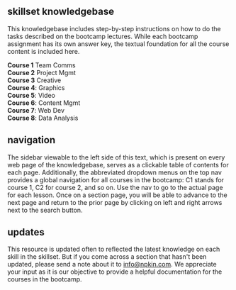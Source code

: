 ## skillset knowledgebase
This knowledgebase includes step-by-step instructions on how to do the tasks described on the bootcamp lectures. While each bootcamp assignment has its own answer key, the textual foundation for all the course content is included here.

**Course 1** Team Comms  
**Course 2** Project Mgmt  
**Course 3** Creative  
**Course 4**: Graphics  
**Course 5**: Video  
**Course 6**: Content Mgmt  
**Course 7**: Web Dev  
**Course 8**: Data Analysis  

## navigation
The sidebar viewable to the left side of this text, which is present on every web page of the knowledgebase, serves as a clickable table of contents for each page. Additionally, the abbreviated dropdown menus on the top nav provides a global navigation for all courses in the bootcamp: C1 stands for course 1, C2 for course 2, and so on. Use the nav to go to the actual page for each lesson. Once on a section page, you will be able to advance to the next page and return to the prior page by clicking on left and right arrows next to the search button.

## updates
This resource is updated often to reflected the latest knowledge on each skill in the skillset. But if you come across a section that hasn't been updated, please send a note about it to [info@npkin.com](mailto:info@npkin.com). We appreciate your input as it is our objective to provide a helpful documentation for the courses in the bootcamp.

<!-- Course 1: Team Comms  
Course 2: Project Mgmt  
Course 3: Creative  
Course 4: Graphics  
Course 5: Video  
Course 6: Content Mgmt  
Course 7: Web Dev  
Course 8: Data Analysis   -->

<!-- ## Course 1: Team Comms  
Lesson 1: Context  
Lesson 2: Onboarding  
Lesson 3: Invites  
Lesson 4: Messages   
Lesson 5: Channels   
Lesson 6: Calls   
Lesson 7: Posts   
Lesson 8: Snippets   
Lesson 9: Pinning   
Lesson 10: Search   
Lesson 11: Announcements   
Lesson 12: Notifications     
Lesson 13: Shortcuts   
Lesson 14: Reactions   
Lesson 15: Sharing   
Lesson 16: Integration    
Lesson 17: Bots    
Lesson 18: Customization    
Lesson 19: Takeaways   
Lesson 20: Going further  

## Course 2: Project Mgmt  
Lesson 1: Context  
Lesson 2: Onboarding  
Lesson 3: Invites     
Lesson 4: Members   
Lesson 5: Teams   
Lesson 6: Boards   
Lesson 7: Lists   
Lesson 8: Cards   
Lesson 9: Move    
Lesson 10: Checklists   
Lesson 11: Attachments   
Lesson 12: Labels   
Lesson 13: Dates     
Lesson 14: Shortcuts   
Lesson 15: Customization   
Lesson 16: Integrations   
Lesson 17: Archive       
Lesson 18: Sort and filtering    
Lesson 19: Takeaways   
Lesson 20: Going further  

## Course 3: Creative  
Lesson 1: Context  
Lesson 2: Onboarding   
Lesson 3: Brief  
Lesson 4: Budget  
Lesson 5: Brainstorming   
Lesson 6: Storytelling  
Lesson 7: Writing  
Lesson 8: Art direction  
Lesson 9: Visual identity  
Lesson 10: Logo  
Lesson 11: Typography  
Lesson 12: Color  
Lesson 13: Design  
Lesson 14: Illustration  
Lesson 15: Animation  
Lesson 16: Photography  
Lesson 17: Video  
Lesson 18: Campaigns  
Lesson 19: Takeaways  
Lesson 20: Going further  

## Course 4: Graphics   
Lesson 1: Context  
Lesson 2: Onboarding  
Lesson 3: Interface    
Lesson 4: Layers  
Lesson 5: Channels  
Lesson 6: Paths  
Lesson 7: Selections and Masks  
Lesson 8: Curves   
Lesson 9: Color   
Lesson 10: Fonts    
Lesson 11: Filters   
Lesson 12: Clonning   
Lesson 13: Animation   
Lesson 14: Blend modes   
Lesson 15: Transform   
Lesson 16: Automation   
Lesson 17: Exporting  
Lesson 18: Customization   
Lesson 19: Takeaways  
Lesson 20: Going further  

## Course 5: Video  
Lesson 1: Context  
Lesson 2: Onboarding  
Lesson 3: Gear  
Lesson 4: Livestream  
Lesson 5: Editing   
Lesson 6: Interface   
Lesson 7: Project  
Lesson 8: Media mgmt  
Lesson 9: Trimming  
Lesson 10: Editing   
Lesson 11: Color correction basic
Lesson 12: Color correction advanced
Lesson 12: Visual effects  
Lesson 13: Audio mixing  
Lesson 14: Rendering  
Lesson 15: Storing  
Lesson 16: Sharing  
Lesson 17: Shortcuts  
Lesson 18: Customization  
Lesson 19: Takeaways  
Lesson 20: Going further   

## Course 6: Content Mgmt  
Lesson 1: Context  
Lesson 2: Onboarding  
Lesson 3: Invites  
Lesson 4: Roles  
Lesson 5: Admin panel  
Lesson 6: Posts  
Lesson 7: Pages  
Lesson 8: Images  
Lesson 9: Videos  
Lesson 10: Blocks  
Lesson 11: Categories and tags  
Lesson 12: Markdown  
Lesson 13: Html  
Lesson 14: CSS  
Lesson 15: Publishing  
Lesson 16: Navigation  
Lesson 17: Plug ins  
Lesson 18: Staging  
Lesson 19: Takeaways  
Lesson 20: Going further  

## Course 7: Web Dev  
Lesson 1: Context  
Lesson 2: Onboarding  
Lesson 3: Chrome dev tools  
Lesson 4: Html  
Lesson 5: CSS  
Lesson 6: Javascript  
Lesson 7: Python  
Lesson 8: Flask  
Lesson 9: Bash  
Lesson 10: Vim  
Lesson 11: Atom  
Lesson 12: Git   
Lesson 13: Github  
Lesson 14: Static Site Generators  
Lesson 15: Github Pages  
Lesson 16: Digital Ocean  
Lesson 17: AWS   
Lesson 18: DNS  
Lesson 19: Takeaways  
Lesson 20: Going further  

## Course 8: Data Analysis  
Lesson 1: Context  
Lesson 2: Onboarding  
Lesson 3: Google Colab  
Lesson 4: Python  
Lesson 5: Google Analytics  
Lesson 6: Google Sheets  
Lesson 7: Pandas Series and DataFrames  
Lesson 8: Pandas basic analysis  
Lesson 9: Pandas basic plotting  
Lesson 10: Pandas indexing  
Lesson 11: Pandas advanced  
Lesson 12: Matplotlib basic plotting   
Lesson 13: Matplotlib advanced  
Lesson 14: Seaborn basic plotting  
Lesson 15: Seaborn advanced  
Lesson 16: Plotly  
Lesson 17: Sharing     
Lesson 18: Presenting   
Lesson 19: Takeaways  
Lesson 20: Going further   -->
